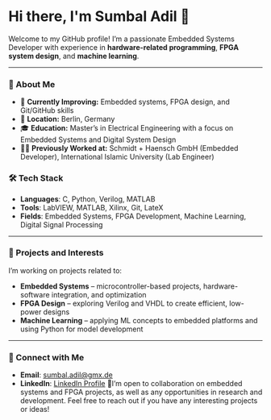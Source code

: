 # Hi there, I'm Sumbal Adil 👋

Welcome to my GitHub profile! I’m a passionate Embedded Systems Developer with experience in **hardware-related programming**, **FPGA system design**, and **machine learning**.

---

### 🔧 About Me
- 🌱 **Currently Improving:** Embedded systems, FPGA design, and Git/GitHub skills
- 📍 **Location:** Berlin, Germany
- 🎓 **Education:** Master’s in Electrical Engineering with a focus on Embedded Systems and Digital System Design
- 👩‍💻 **Previously Worked at:** Schmidt + Haensch GmbH (Embedded Developer), International Islamic University (Lab Engineer)

### 🛠️ Tech Stack
- **Languages**: C, Python, Verilog, MATLAB
- **Tools**: LabVIEW, MATLAB, Xilinx, Git, LateX
- **Fields**: Embedded Systems, FPGA Development, Machine Learning, Digital Signal Processing

---

### 📂 Projects and Interests
I’m working on projects related to:
- **Embedded Systems** – microcontroller-based projects, hardware-software integration, and optimization
- **FPGA Design** – exploring Verilog and VHDL to create efficient, low-power designs
- **Machine Learning** – applying ML concepts to embedded platforms and using Python for model development
---

### 🤝 Connect with Me
- **Email**: sumbal.adil@gmx.de
- **LinkedIn**: [LinkedIn Profile](https://www.linkedin.com/in/sumbaladil/)
 💞️I’m open to collaboration on embedded systems and FPGA projects, as well as any opportunities in research and development. Feel free to reach out if you have any interesting projects or ideas!


<!---
SumbalEmbedded/SumbalEmbedded is a ✨ special ✨ repository because its `README.md` (this file) appears on your GitHub profile.
You can click the Preview link to take a look at your changes.
--->
